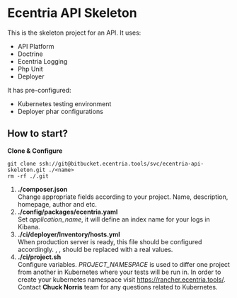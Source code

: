 Ecentria API Skeleton
=====================

This is the skeleton project for an API.
It uses:
- API Platform
- Doctrine
- Ecentria Logging
- Php Unit
- Deployer

It has pre-configured:
- Kubernetes testing environment
- Deployer phar configurations

How to start?
---

**Clone & Configure**

```
git clone ssh://git@bitbucket.ecentria.tools/svc/ecentria-api-skeleton.git ./<name>
rm -rf ./.git
```

1. **./composer.json** <br>
Change appropriate fields according to your project.
Name, description, homepage, author and etc.
2. **./config/packages/ecentria.yaml** <br>
Set _application\_name_, it will define an index name for your logs in Kibana.
3. **./ci/deployer/Inventory/hosts.yml** <br>
When production server is ready, this file should be configured
accordingly. <hostname>, <user>, <repository> should be replaced with
a real values.
4. **./ci/project.sh** <br>
Configure variables.
_PROJECT\_NAMESPACE_ is used to differ one project from another in Kubernetes
where your tests will be run in. In order to create your kubernetes namespace
visit https://rancher.ecentria.tools/. Contact **Chuck Norris** team for any questions
related to Kubernetes.


